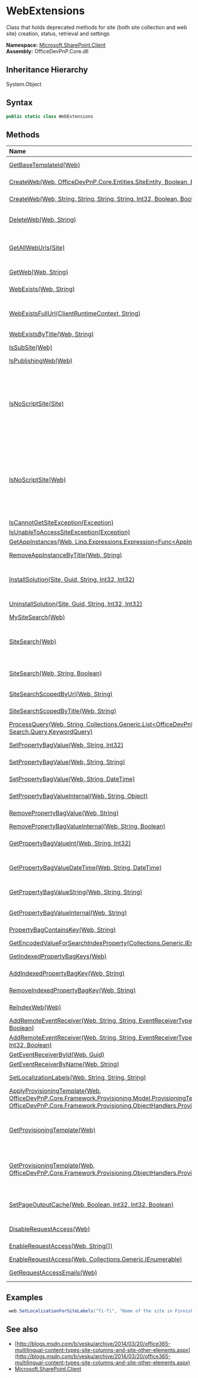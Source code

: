 # WebExtensions
Class that holds deprecated methods for site (both site collection and web site) creation, status, retrieval and settings  

**Namespace:** [Microsoft.SharePoint.Client](Microsoft.SharePoint.Client.md)  
**Assembly:** OfficeDevPnP.Core.dll  
## Inheritance Hierarchy
System.Object  
## Syntax
```C#
public static class WebExtensions
```
## Methods
|**Name**|**Description**|
|:-----|:-----|
| [GetBaseTemplateId(Web)](Microsoft.SharePoint.Client.WebExtensions.GetBaseTemplateIdWeb.md) | Returns the Base Template ID for the current web
| [CreateWeb(Web, OfficeDevPnP.Core.Entities.SiteEntity, Boolean, Boolean)](Microsoft.SharePoint.Client.WebExtensions.CreateWebWebOfficeDevPnP.Core.Entities.SiteEntityBooleanBoolean.md) | Adds a new child Web (site) to a parent Web.
| [CreateWeb(Web, String, String, String, String, Int32, Boolean, Boolean)](Microsoft.SharePoint.Client.WebExtensions.CreateWebWebStringStringStringStringInt32BooleanBoolean.md) | Adds a new child Web (site) to a parent Web.
| [DeleteWeb(Web, String)](Microsoft.SharePoint.Client.WebExtensions.DeleteWebWebString.md) | Deletes the child website with the specified leaf URL, from a parent Web, if it exists.
| [GetAllWebUrls(Site)](Microsoft.SharePoint.Client.WebExtensions.GetAllWebUrlsSite.md) | Gets the collection of the URLs of all Web sites that are contained within the site collection, including the top-level site and its subsites.
| [GetWeb(Web, String)](Microsoft.SharePoint.Client.WebExtensions.GetWebWebString.md) | Returns the child Web site with the specified leaf URL.
| [WebExists(Web, String)](Microsoft.SharePoint.Client.WebExtensions.WebExistsWebString.md) | Determines if a child Web site with the specified leaf URL exists.
| [WebExistsFullUrl(ClientRuntimeContext, String)](Microsoft.SharePoint.Client.WebExtensions.WebExistsFullUrlClientRuntimeContextString.md) | Determines if a Web (site) exists at the specified full URL, either accessible or that returns an access error.
| [WebExistsByTitle(Web, String)](Microsoft.SharePoint.Client.WebExtensions.WebExistsByTitleWebString.md) | Determines if a web exists by title.
| [IsSubSite(Web)](Microsoft.SharePoint.Client.WebExtensions.IsSubSiteWeb.md) | Checks if the current web is a sub site or not
| [IsPublishingWeb(Web)](Microsoft.SharePoint.Client.WebExtensions.IsPublishingWebWeb.md) | 
| [IsNoScriptSite(Site)](Microsoft.SharePoint.Client.WebExtensions.IsNoScriptSiteSite.md) | Detects if the site in question has no script enabled or not. Detection is done by verifying if the AddAndCustomizePages permission is missing. See https://support.office.com/en-us/article/Turn-scripting-capabilities-on-or-off-1f2c515f-5d7e-448a-9fd7-835da935584f for the effects of NoScript
| [IsNoScriptSite(Web)](Microsoft.SharePoint.Client.WebExtensions.IsNoScriptSiteWeb.md) | Detects if the site in question has no script enabled or not. Detection is done by verifying if the AddAndCustomizePages permission is missing. See https://support.office.com/en-us/article/Turn-scripting-capabilities-on-or-off-1f2c515f-5d7e-448a-9fd7-835da935584f for the effects of NoScript
| [IsCannotGetSiteException(Exception)](Microsoft.SharePoint.Client.WebExtensions.IsCannotGetSiteExceptionException.md) | 
| [IsUnableToAccessSiteException(Exception)](Microsoft.SharePoint.Client.WebExtensions.IsUnableToAccessSiteExceptionException.md) | 
| [GetAppInstances(Web, Linq.Expressions.Expression<Func<AppInstance,Object>>[])](Microsoft.SharePoint.Client.WebExtensions.GetAppInstancesWebLinq.Expressions.Expression<Func<AppInstance,Object>>[].md) | 
| [RemoveAppInstanceByTitle(Web, String)](Microsoft.SharePoint.Client.WebExtensions.RemoveAppInstanceByTitleWebString.md) | Removes the app instance with the specified title.
| [InstallSolution(Site, Guid, String, Int32, Int32)](Microsoft.SharePoint.Client.WebExtensions.InstallSolutionSiteGuidStringInt32Int32.md) | Uploads and installs a sandbox solution package (.WSP) file, replacing existing solution if necessary.
| [UninstallSolution(Site, Guid, String, Int32, Int32)](Microsoft.SharePoint.Client.WebExtensions.UninstallSolutionSiteGuidStringInt32Int32.md) | Uninstalls a sandbox solution package (.WSP) file
| [MySiteSearch(Web)](Microsoft.SharePoint.Client.WebExtensions.MySiteSearchWeb.md) | Returns all my site site collections
| [SiteSearch(Web)](Microsoft.SharePoint.Client.WebExtensions.SiteSearchWeb.md) | Returns all site collections that are indexed. In MT the search center, mysite host and contenttype hub are defined as non indexable by default and thus are not returned
| [SiteSearch(Web, String, Boolean)](Microsoft.SharePoint.Client.WebExtensions.SiteSearchWebStringBoolean.md) | Returns the site collections that comply with the passed keyword query
| [SiteSearchScopedByUrl(Web, String)](Microsoft.SharePoint.Client.WebExtensions.SiteSearchScopedByUrlWebString.md) | Returns all site collection that start with the provided URL
| [SiteSearchScopedByTitle(Web, String)](Microsoft.SharePoint.Client.WebExtensions.SiteSearchScopedByTitleWebString.md) | Returns all site collection that match with the provided title
| [ProcessQuery(Web, String, Collections.Generic.List<OfficeDevPnP.Core.Entities.SiteEntity>, Search.Query.KeywordQuery)](Microsoft.SharePoint.Client.WebExtensions.ProcessQueryWebStringCollections.Generic.List<OfficeDevPnP.Core.Entities.SiteEntity>Search.Query.KeywordQuery.md) | 
| [SetPropertyBagValue(Web, String, Int32)](Microsoft.SharePoint.Client.WebExtensions.SetPropertyBagValueWebStringInt32.md) | Sets a key/value pair in the web property bag
| [SetPropertyBagValue(Web, String, String)](Microsoft.SharePoint.Client.WebExtensions.SetPropertyBagValueWebStringString.md) | Sets a key/value pair in the web property bag
| [SetPropertyBagValue(Web, String, DateTime)](Microsoft.SharePoint.Client.WebExtensions.SetPropertyBagValueWebStringDateTime.md) | Sets a key/value pair in the web property bag
| [SetPropertyBagValueInternal(Web, String, Object)](Microsoft.SharePoint.Client.WebExtensions.SetPropertyBagValueInternalWebStringObject.md) | Sets a key/value pair in the web property bag
| [RemovePropertyBagValue(Web, String)](Microsoft.SharePoint.Client.WebExtensions.RemovePropertyBagValueWebString.md) | Removes a property bag value from the property bag
| [RemovePropertyBagValueInternal(Web, String, Boolean)](Microsoft.SharePoint.Client.WebExtensions.RemovePropertyBagValueInternalWebStringBoolean.md) | Removes a property bag value
| [GetPropertyBagValueInt(Web, String, Int32)](Microsoft.SharePoint.Client.WebExtensions.GetPropertyBagValueIntWebStringInt32.md) | Get int typed property bag value. If does not contain, returns default value.
| [GetPropertyBagValueDateTime(Web, String, DateTime)](Microsoft.SharePoint.Client.WebExtensions.GetPropertyBagValueDateTimeWebStringDateTime.md) | Get DateTime typed property bag value. If does not contain, returns default value.
| [GetPropertyBagValueString(Web, String, String)](Microsoft.SharePoint.Client.WebExtensions.GetPropertyBagValueStringWebStringString.md) | Get string typed property bag value. If does not contain, returns given default value.
| [GetPropertyBagValueInternal(Web, String)](Microsoft.SharePoint.Client.WebExtensions.GetPropertyBagValueInternalWebString.md) | Type independent implementation of the property getter.
| [PropertyBagContainsKey(Web, String)](Microsoft.SharePoint.Client.WebExtensions.PropertyBagContainsKeyWebString.md) | Checks if the given property bag entry exists
| [GetEncodedValueForSearchIndexProperty(Collections.Generic.IEnumerable<String>)](Microsoft.SharePoint.Client.WebExtensions.GetEncodedValueForSearchIndexPropertyCollections.Generic.IEnumerable<String>.md) | 
| [GetIndexedPropertyBagKeys(Web)](Microsoft.SharePoint.Client.WebExtensions.GetIndexedPropertyBagKeysWeb.md) | Returns all keys in the property bag that have been marked for indexing
| [AddIndexedPropertyBagKey(Web, String)](Microsoft.SharePoint.Client.WebExtensions.AddIndexedPropertyBagKeyWebString.md) | Marks a property bag key for indexing
| [RemoveIndexedPropertyBagKey(Web, String)](Microsoft.SharePoint.Client.WebExtensions.RemoveIndexedPropertyBagKeyWebString.md) | Unmarks a property bag key for indexing
| [ReIndexWeb(Web)](Microsoft.SharePoint.Client.WebExtensions.ReIndexWebWeb.md) | Queues a web for a full crawl the next incremental/continous crawl
| [AddRemoteEventReceiver(Web, String, String, EventReceiverType, EventReceiverSynchronization, Boolean)](Microsoft.SharePoint.Client.WebExtensions.AddRemoteEventReceiverWebStringStringEventReceiverTypeEventReceiverSynchronizationBoolean.md) | Registers a remote event receiver
| [AddRemoteEventReceiver(Web, String, String, EventReceiverType, EventReceiverSynchronization, Int32, Boolean)](Microsoft.SharePoint.Client.WebExtensions.AddRemoteEventReceiverWebStringStringEventReceiverTypeEventReceiverSynchronizationInt32Boolean.md) | Registers a remote event receiver
| [GetEventReceiverById(Web, Guid)](Microsoft.SharePoint.Client.WebExtensions.GetEventReceiverByIdWebGuid.md) | Returns an event receiver definition
| [GetEventReceiverByName(Web, String)](Microsoft.SharePoint.Client.WebExtensions.GetEventReceiverByNameWebString.md) | Returns an event receiver definition
| [SetLocalizationLabels(Web, String, String, String)](Microsoft.SharePoint.Client.WebExtensions.SetLocalizationLabelsWebStringStringString.md) | Can be used to set translations for different cultures.
| [ApplyProvisioningTemplate(Web, OfficeDevPnP.Core.Framework.Provisioning.Model.ProvisioningTemplate, OfficeDevPnP.Core.Framework.Provisioning.ObjectHandlers.ProvisioningTemplateApplyingInformation)](Microsoft.SharePoint.Client.WebExtensions.ApplyProvisioningTemplateWebOfficeDevPnP.Core.Framework.Provisioning.Model.ProvisioningTemplateOfficeDevPnP.Core.Framework.Provisioning.ObjectHandlers.ProvisioningTemplateApplyingInformation.md) | Can be used to apply custom remote provisioning template on top of existing site.
| [GetProvisioningTemplate(Web)](Microsoft.SharePoint.Client.WebExtensions.GetProvisioningTemplateWeb.md) | Can be used to extract custom provisioning template from existing site. The extracted template will be compared with the default base template.
| [GetProvisioningTemplate(Web, OfficeDevPnP.Core.Framework.Provisioning.ObjectHandlers.ProvisioningTemplateCreationInformation)](Microsoft.SharePoint.Client.WebExtensions.GetProvisioningTemplateWebOfficeDevPnP.Core.Framework.Provisioning.ObjectHandlers.ProvisioningTemplateCreationInformation.md) | Can be used to extract custom provisioning template from existing site. The extracted template will be compared with the default base template.
| [SetPageOutputCache(Web, Boolean, Int32, Int32, Boolean)](Microsoft.SharePoint.Client.WebExtensions.SetPageOutputCacheWebBooleanInt32Int32Boolean.md) | Sets output cache on publishing web. The settings can be maintained from UI by visiting url /_layouts/15/sitecachesettings.aspx
| [DisableRequestAccess(Web)](Microsoft.SharePoint.Client.WebExtensions.DisableRequestAccessWeb.md) | Disables the request access on the web.
| [EnableRequestAccess(Web, String[])](Microsoft.SharePoint.Client.WebExtensions.EnableRequestAccessWebString[].md) | Enables request access for the specified e-mail addresses.
| [EnableRequestAccess(Web, Collections.Generic.IEnumerable<String>)](Microsoft.SharePoint.Client.WebExtensions.EnableRequestAccessWebCollections.Generic.IEnumerable<String>.md) | 
| [GetRequestAccessEmails(Web)](Microsoft.SharePoint.Client.WebExtensions.GetRequestAccessEmailsWeb.md) | Gets the request access e-mail addresses of the web.
## Examples
```C#
 web.SetLocalizationForSiteLabels("fi-fi", "Name of the site in Finnish", "Description in Finnish"); 
```
## See also
- [http://blogs.msdn.com/b/vesku/archive/2014/03/20/office365-multilingual-content-types-site-columns-and-site-other-elements.aspx](http://blogs.msdn.com/b/vesku/archive/2014/03/20/office365-multilingual-content-types-site-columns-and-site-other-elements.aspx)
- [Microsoft.SharePoint.Client](Microsoft.SharePoint.Client.md)
